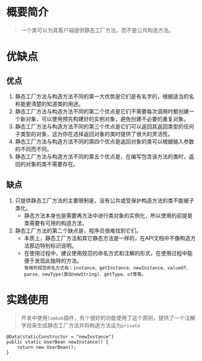 # 概要简介
> 一个类可以为其客户端提供静态工厂方法，而不是公共构造方法。

# 优缺点
## 优点
1. 静态工厂方法与构造方法不同的第一大优势是它们是有名字的，根据适当的名称能更清楚的知道类的用途。
2. 静态工厂方法与构造方法不同的第二个优点是它们不需要每次调用时都创建一个新对象，可以使用预先构建好的实例对象，避免创建不必要的重复对象。
3. 静态工厂方法与构造方法不同的第三个优点是它们可以返回其返回类型的任何子类型的对象，这为你在选择返回对象的类时提供了很大的灵活性。
4. 静态工厂方法与构造方法不同的第四个优点是返回对象的类可以根据输入参数的不同而不同。
5. 静态工厂方法与构造方法不同的第五个优点是，在编写包含该方法的类时，返回的对象的类不需要存在。

## 缺点
1. 只提供静态工厂方法的主要限制是，没有公共或受保护构造方法的类不能被子类化。
    - 静态方法本身也是需要再方法中进行类对象的实例化，所以使用的前提是类需要有可用的构造方法。
2. 静态工厂方法的第二个缺点是，程序员很难找到它们。
    - 本质上，静态工厂方法和其它静态方法是一样的，在API文档中不像构造方法那边特别标识说明。
    - 在使用过程中，建议使用规范的命名方式和注解的形式，在使用过程中能便于发现此独特的方法。<br>
    `常用的规范命名方式有：instance、getInstance、newInstance、valueOf、parse、newType(类似newString)、getType、of等等。`
# 实践使用
> 开发中使用`lombok`插件，有个很好的功能使用了这个原则，提供了一个注解字段来生成静态工厂方法并将构造方法设为`private`
```
@Data(staticConstructor = "newInstance")
public static UserBean newInstance() {
    return new UserBean();
}
```